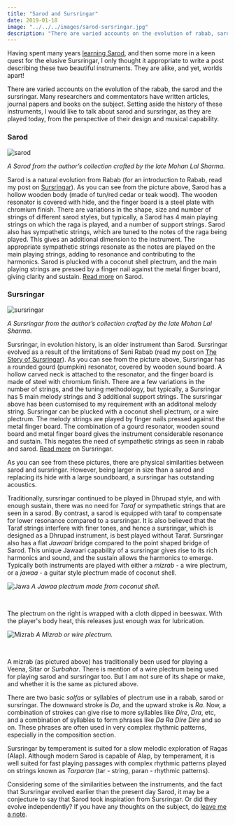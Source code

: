```yaml
---
title: "Sarod and Sursringar"
date: 2019-01-18
image: "../../../images/sarod-sursringar.jpg"
description: "There are varied accounts on the evolution of rabab, sarod and sursringar. Many have written articles, journal papers and books on the subject. Not focussing too much on the history and evolution of these instruments, I am interested in talking about the Sarod and Sursringar, and their commonalities and differences."
---
```

Having spent many years [learning Sarod](/about/#early-days-and-music-training), and then some more in a keen quest for the elusive Sursringar, I only thought it appropriate to write a post describing these two beautiful instruments. They are alike, and yet, worlds apart!

There are varied accounts on the evolution of the rabab, the sarod and the sursringar. Many researchers and commentators have written articles, journal papers and books on the subject. Setting aside the history of these instruments, I would like to talk about sarod and sursringar, as they are played today, from the perspective of their design and musical capability.

<notice-box>

### Sarod

![sarod](sarod.jpg)

*A Sarod from the author’s collection crafted by the late Mohan Lal Sharma.*

Sarod is a natural evolution from Rabab (for an introduction to Rabab, read my post on [Sursringar](/blog/sursringar-blog/#rabab)). As you can see from the picture above, Sarod has a hollow wooden body (made of tun/red cedar or teak wood). The wooden resonator is covered with hide, and the finger board is a steel plate with chromium finish. There are variations in the shape, size and number of strings of different sarod styles, but typically, a Sarod has 4 main playing strings on which the raga is played, and a number of support strings. Sarod also has sympathetic strings, which are tuned to the notes of the raga being played. This gives an additional dimension to the instrument. The appropriate sympathetic strings resonate as the notes are played on the main playing strings, adding to resonance and contributing to the harmonics. Sarod is plucked with a coconut shell plectrum, and the main playing strings are pressed by a finger nail against the metal finger board, giving clarity and sustain. [Read more](https://en.m.wikipedia.org/wiki/Sarod) on Sarod.

</notice-box>

<notice-box>

### Sursringar

![sursringar](sursringar.jpg)

*A Sursringar from the author’s collection crafted by the late Mohan Lal Sharma.*

Sursringar, in evolution history, is an older instrument than Sarod. Sursringar evolved as a result of the limitations of Seni Rabab (read my post on [The Story of Sursringar](/blog/sursringar-blog)). As you can see from the picture above, Sursringar has a rounded gourd (pumpkin) resonator, covered by wooden sound board. A hollow carved neck is attached to the resonator, and the finger board is made of steel with chromium finish. There are a few variations in the number of strings, and the tuning methodology, but typically, a Sursringar has 5 main melody strings and 3 additional support strings. The sursringar above has been customised to my requirement with an additonal melody string. Sursringar can be plucked with a coconut shell plectrum, or a wire plectrum. The melody strings are played by finger nails pressed against the metal finger board. The combination of a gourd resonator, wooden sound board and metal finger board gives the instrument considerable resonance and sustain. This negates the need of sympathetic strings as seen in rabab and sarod. [Read more](https://en.m.wikipedia.org/wiki/Sursingar) on Sursringar.

</notice-box>

As you can see from these pictures, there are physical similarities between sarod and sursringar. However, being larger in size than a sarod and replacing its hide with a large soundboard, a sursringar has outstanding acoustics.

Traditionally, sursringar continued to be played in Dhrupad style, and with enough sustain, there was no need for *Taraf* or sympathetic strings that are seen in a sarod. By contrast, a sarod is equipped with taraf to compensate for lower resonance compared to a sursringar. It is also believed that the Taraf strings interfere with finer tones, and hence a sursringar, which is designed as a Dhrupad instrument, is best played without Taraf. Sursringar also has a flat *Jawaari* bridge compared to the point shaped bridge of Sarod. This unique Jawaari capability of a sursringar gives rise to its rich harmonics and sound, and the sustain allows the harmonics to emerge. Typically both instruments are played with either a *mizrab* - a wire plectrum, or a *jawaa* - a guitar style plectrum made of coconut shell.

![Jawa](jawa.jpg)
*A Jawaa plectrum made from coconut shell.*

<br>

The plectrum on the right is wrapped with a cloth dipped in beeswax. With the player's body heat, this releases just enough wax for lubrication.

![Mizrab](mizrab.jpg)
*A Mizrab or wire plectrum.*

<br>

A mizrab (as pictured above) has traditionally been used for playing a Veena, Sitar or *Surbahar*. There is mention of a wire plectrum being used for playing sarod and sursringar too. But I am not sure of its shape or make, and whether it is the same as pictured above.

There are two basic *solfas* or syllables of plectrum use in a rabab, sarod or sursringar. The downward stroke is *Da*, and the upward stroke is *Ra*. Now, a combination of strokes can give rise to more syllables like *Dire*, *Dra*, etc, and a combination of syllables to form phrases like *Da Ra Dire Dire* and so on. These phrases are often used in very complex rhythmic patterns, especially in the composition section.

Sursringar by temperament is suited for a slow melodic exploration of Ragas (Alap). Although modern Sarod is capable of Alap, by temperament, it is well suited for fast playing passages with complex rhythmic patterns played on strings known as *Tarparan* (tar - string, paran - rhythmic patterns).

Considering some of the similarities between the instruments, and the fact that Sursringar evolved earlier than the present day Sarod, it may be a conjecture to say that Sarod took inspiration from Sursringar. Or did they evolve independently? If you have any thoughts on the subject, do [leave me a note](/contact/#leave-a-message).
